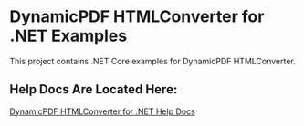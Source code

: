 # DynamicPDF HTMLConverter for .NET Examples
This project contains .NET Core examples for DynamicPDF HTMLConverter.

## Help Docs Are Located Here:  
[DynamicPDF HTMLConverter for .NET Help Docs](https://www.dynamicpdf.com/docs/dotnet/html-converter-welcome)

